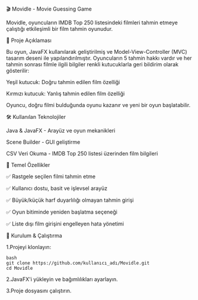 🎬 Movidle - Movie Guessing Game

Movidle, oyuncuların IMDB Top 250 listesindeki filmleri tahmin etmeye çalıştığı etkileşimli bir film tahmin oyunudur.

🚀 Proje Açıklaması

Bu oyun, JavaFX kullanılarak geliştirilmiş ve Model-View-Controller (MVC) tasarım deseni ile yapılandırılmıştır. Oyuncuların 5 tahmin hakkı vardır ve her tahmin sonrası filmle ilgili bilgiler renkli kutucuklarla geri bildirim olarak gösterilir:


Yeşil kutucuk: Doğru tahmin edilen film özelliği

Kırmızı kutucuk: Yanlış tahmin edilen film özelliği

Oyuncu, doğru filmi bulduğunda oyunu kazanır ve yeni bir oyun başlatabilir.



🛠 Kullanılan Teknolojiler

Java & JavaFX - Arayüz ve oyun mekanikleri

Scene Builder - GUI geliştirme

CSV Veri Okuma - IMDB Top 250 listesi üzerinden film bilgileri


📌 Temel Özellikler

✅ Rastgele seçilen filmi tahmin etme

✅ Kullanıcı dostu, basit ve işlevsel arayüz

✅ Büyük/küçük harf duyarlılığı olmayan tahmin girişi

✅ Oyun bitiminde yeniden başlatma seçeneği

✅ Liste dışı film girişini engelleyen hata yönetimi


📌 Kurulum & Çalıştırma

1.Projeyi klonlayın:

```
bash
git clone https://github.com/kullanıcı_adı/Movidle.git
cd Movidle
```

2.JavaFX'i yükleyin ve bağımlılıkları ayarlayın.

3.Proje dosyasını çalıştırın.
